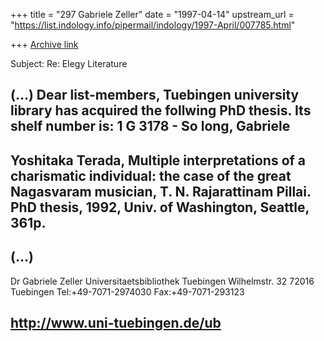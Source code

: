 +++
title = "297 Gabriele Zeller"
date = "1997-04-14"
upstream_url = "https://list.indology.info/pipermail/indology/1997-April/007785.html"

+++
[Archive link](https://list.indology.info/pipermail/indology/1997-April/007785.html)

Subject:       Re: Elegy Literature

 (...)
Dear list-members,
Tuebingen university library has acquired the follwing PhD thesis. 
Its shelf number is: 1 G 3178 -
So long,
Gabriele
--------------
 Yoshitaka Terada, Multiple interpretations of 
a charismatic individual: the case of the great Nagasvaram musician, 
T. N. Rajarattinam Pillai. PhD thesis, 1992, Univ. of Washington, 
Seattle, 361p.
-------------------

(...)
----------------------------------------------------------
Dr Gabriele Zeller
Universitaetsbibliothek Tuebingen
Wilhelmstr. 32
72016 Tuebingen
Tel:+49-7071-2974030
Fax:+49-7071-293123

http://www.uni-tuebingen.de/ub
----------------------------------------------------------




